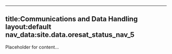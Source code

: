 

---

title:Communications and Data Handling
layout:default
nav_data:site.data.oresat_status_nav_5
---


Placeholder for content...
